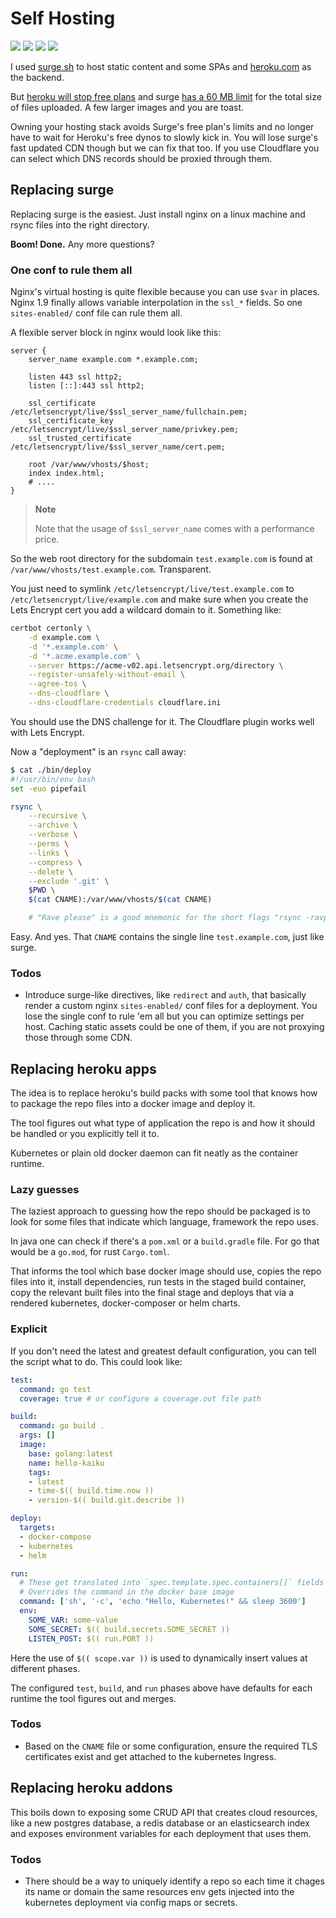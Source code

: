 <!-- hidden-no -->
<!-- tags: shell, linux, kubernetes, reinventing the wheels -->

# Self Hosting

<!-- START TAGS -->
[<img src="https://img.shields.io/badge/Tag-shell-brightgreen">](/tags/shell)
[<img src="https://img.shields.io/badge/Tag-linux-brightgreen">](/tags/linux)
[<img src="https://img.shields.io/badge/Tag-kubernetes-brightgreen">](/tags/kubernetes)
[<img src="https://img.shields.io/badge/Tag-reinventing the wheels-brightgreen">](/tags/reinventing-the-wheels)
<!-- END TAGS -->

I used [surge.sh](https://surge.sh/) to host static content and some
SPAs and [heroku.com](https://www.heroku.com/) as the backend.

But [heroku will stop free plans](https://blog.heroku.com/next-chapter)
and surge [has a 60 MB limit](https://surge.sh) for the total
size of files uploaded. A few larger images and you are toast.

Owning your hosting stack avoids Surge's free plan's limits and no
longer have to wait for Heroku's free dynos to slowly kick in. You will
lose surge's fast updated CDN though but we can fix that too. If you
use Cloudflare you can select which DNS records should be proxied
through them.


## Replacing surge


Replacing surge is the easiest. Just install nginx on a linux machine
and rsync files into the right directory.

**Boom! Done.** Any more questions?


### One conf to rule them all

Nginx's virtual hosting is quite flexible because you can use `$var`
in places. Nginx 1.9 finally allows variable interpolation in the
`ssl_*` fields. So one `sites-enabled/` conf file can rule them all.

A flexible server block in nginx would look like this:

```
server {
    server_name example.com *.example.com;

    listen 443 ssl http2;
    listen [::]:443 ssl http2;

    ssl_certificate          /etc/letsencrypt/live/$ssl_server_name/fullchain.pem;
    ssl_certificate_key      /etc/letsencrypt/live/$ssl_server_name/privkey.pem;
    ssl_trusted_certificate  /etc/letsencrypt/live/$ssl_server_name/cert.pem;

    root /var/www/vhosts/$host;
    index index.html;
    # ....
}
```

> **Note**
>
> Note that the usage of `$ssl_server_name` comes with a performance
> price.

So the web root directory for the subdomain `test.example.com` is
found at `/var/www/vhosts/test.example.com`. Transparent.

You just need to symlink `/etc/letsencrypt/live/test.example.com`
to `/etc/letsencrypt/live/example.com` and make sure when you create
the Lets Encrypt cert you add a wildcard domain to it. Something like:

```bash
certbot certonly \
    -d example.com \
    -d '*.example.com' \
    -d '*.acme.example.com' \
    --server https://acme-v02.api.letsencrypt.org/directory \
    --register-unsafely-without-email \
    --agree-tos \
    --dns-cloudflare \
    --dns-cloudflare-credentials cloudflare.ini
```

You should use the DNS challenge for it. The Cloudflare plugin works
well with Lets Encrypt.

Now a "deployment" is an `rsync` call away:

```bash
$ cat ./bin/deploy
#!/usr/bin/env bash
set -euo pipefail

rsync \
    --recursive \
    --archive \
    --verbose \
    --perms \
    --links \
    --compress \
    --delete \
    --exclude '.git' \
    $PWD \
    $(cat CNAME):/var/www/vhosts/$(cat CNAME)

    # "Rave please" is a good mnemonic for the short flags "rsync -ravplz"
```

Easy. And yes. That `CNAME` contains the single line `test.example.com`,
just like surge.


### Todos

- Introduce surge-like directives, like `redirect` and `auth`, that
  basically render a custom nginx `sites-enabled/` conf files for a
  deployment. You lose the single conf to rule 'em all but you can
  optimize settings per host. Caching static assets could be one of
  them, if you are not proxying those through some CDN.


## Replacing heroku apps

The idea is to replace heroku's build packs with some tool that knows
how to package the repo files into a docker image and deploy it.

The tool figures out what type of application the repo is and how it
should be handled or you explicitly tell it to.

Kubernetes or plain old docker daemon can fit neatly as the container
runtime.


### Lazy guesses

The laziest approach to guessing how the repo should be packaged is to
look for some files that indicate which language, framework the repo
uses.

In java one can check if there's a `pom.xml` or a `build.gradle` file.
For go that would be a `go.mod`, for rust `Cargo.toml`.

That informs the tool which base docker image should use, copies the
repo files into it, install dependencies, run tests in the staged
build container, copy the relevant built files into the final stage
and deploys that via a rendered kubernetes, docker-composer or helm
charts.


### Explicit

If you don't need the latest and greatest default configuration, you
can tell the script what to do. This could look like:

```yaml
test:
  command: go test
  coverage: true # or configure a coverage.out file path

build:
  command: go build .
  args: []
  image:
    base: golang:latest
    name: hello-kaiku
    tags:
    - latest
    - time-$(( build.time.now ))
    - version-$(( build.git.describe ))

deploy:
  targets:
  - docker-compose
  - kubernetes
  - helm

run:
  # These get translated into `spec.template.spec.containers[]` fields
  # Overrides the command in the docker base image
  command: ['sh', '-c', 'echo "Hello, Kubernetes!" && sleep 3600']
  env:
    SOME_VAR: some-value
    SOME_SECRET: $(( build.secrets.SOME_SECRET ))
    LISTEN_POST: $(( run.PORT ))
```

Here the use of `$(( scope.var ))` is used to dynamically insert values
at different phases.

The configured `test`, `build`, and `run` phases above have defaults
for each runtime the tool figures out and merges.


### Todos

- Based on the `CNAME` file or some configuration, ensure the required
  TLS certificates exist and get attached to the kubernetes Ingress.


## Replacing heroku addons

This boils down to exposing some CRUD API that creates cloud resources,
like a new postgres database, a redis database or an elasticsearch
index and exposes environment variables for each deployment that uses
them.


### Todos

- There should be a way to uniquely identify a repo so each time it
  chages its name or domain the same resources env gets injected into
  the kubernetes deployment via config maps or secrets.
